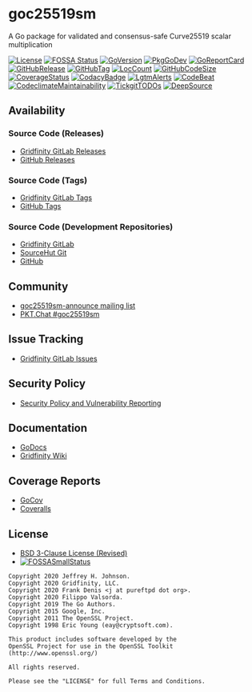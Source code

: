 # goc25519sm

A Go package for validated and consensus-safe Curve25519 scalar multiplication

[![License](https://img.shields.io/badge/License-BSD%203--Clause-blue.svg)](https://github.com/gridfinity/goc25519sm/blob/master/LICENSE)
[![FOSSA Status](https://app.fossa.com/api/projects/git%2Bgithub.com%2Fgridfinty%2Fgoc25519sm.svg?type=shield)](https://app.fossa.com/reports/64562da2-2df4-4566-8120-2200ca634465)
[![GoVersion](https://img.shields.io/github/go-mod/go-version/gridfinty/goc25519sm.svg)](https://github.com/gridfinity/goc25519sm/blob/master/go.mod)
[![PkgGoDev](https://pkg.go.dev/badge/github.com/gridfinity/goc25519sm)](https://pkg.go.dev/github.com/gridfinity/goc25519sm)
[![GoReportCard](https://goreportcard.com/badge/github.com/gridfinity/goc25519sm)](https://goreportcard.com/report/github.com/gridfinity/goc25519sm)
[![GitHubRelease](https://img.shields.io/github/release/gridfinty/goc25519sm.svg)](https://github.com/gridfinity/goc25519sm/releases/)
[![GitHubTag](https://img.shields.io/github/tag/gridfinty/goc25519sm.svg)](https://github.com/gridfinity/goc25519sm/tags/)
[![LocCount](https://img.shields.io/tokei/lines/github/gridfinty/goc25519sm.svg)](https://github.com/XAMPPRocky/tokei)
[![GitHubCodeSize](https://img.shields.io/github/languages/code-size/gridfinty/goc25519sm.svg)](https://github.com/gridfinity/goc25519sm)
[![CoverageStatus](https://coveralls.io/repos/github/gridfinty/goc25519sm/badge.svg?branch=master)](https://coveralls.io/github/gridfinty/goc25519sm?branch=master)
[![CodacyBadge](https://api.codacy.com/project/badge/Grade/1554a9e30cff45aa80635c1e00dafa9e)](https://app.codacy.com/gh/gridfinty/goc25519sm?utm_source=github.com&utm_medium=referral&utm_content=gridfinty/goc25519sm&utm_campaign=Badge_Grade)
[![LgtmAlerts](https://img.shields.io/lgtm/alerts/g/gridfinty/goc25519sm.svg?logo=lgtm&logoWidth=18)](https://lgtm.com/projects/g/gridfinty/goc25519sm/alerts/)
[![CodeBeat](https://codebeat.co/badges/95866deb-d1d0-4fe9-a6ac-807f8442c400)](https://codebeat.co/projects/github-com-gridfinty-goc25519sm-master)
[![CodeclimateMaintainability](https://api.codeclimate.com/v1/badges/bbc4379b8c69ca2693e6/maintainability)](https://codeclimate.com/github/gridfinty/goc25519sm/maintainability)
[![TickgitTODOs](https://img.shields.io/endpoint?url=https://api.tickgit.com/badge?repo=github.com/gridfinity/goc25519sm)](https://www.tickgit.com/browse?repo=github.com/gridfinity/goc25519sm)
[![DeepSource](https://deepsource.io/gh/gridfinty/goc25519sm.svg/?label=active+issues)](https://deepsource.io/gh/gridfinty/goc25519sm/?ref=repository-badge)

## Availability

### Source Code (Releases)

* [Gridfinity GitLab Releases](https://gitlab.gridfinity.com/jeff/goc25519sm/-/releases/)
* [GitHub Releases](https://github.com/gridfinity/goc25519sm/releases/)

### Source Code (Tags)

* [Gridfinity GitLab Tags](https://gitlab.gridfinity.com/jeff/goc25519sm/-/tags/)
* [GitHub Tags](https://github.com/gridfinity/goc25519sm/tags/)

### Source Code (Development Repositories)

* [Gridfinity GitLab](https://gitlab.gridfinity.com/jeff/goc25519sm)
* [SourceHut Git](https://git.sr.ht/~trn/goc25519sm)
* [GitHub](https://github.com/gridfinity/goc25519sm)

## Community

* [goc25519sm-announce mailing list](https://lists.sr.ht/~trn/goc25519sm-announce)
* [PKT.Chat #goc25519sm](https://pkt.chat/pkt/channels/goc25519sm)

## Issue Tracking

* [Gridfinity GitLab Issues](https://gitlab.gridfinity.com/jeff/goc25519sm/-/issues)

## Security Policy

* [Security Policy and Vulnerability Reporting](https://github.com/gridfinity/goc25519sm/blob/master/SECURITY.md)

## Documentation

* [GoDocs](https://go.gridfinity.dev/goc25519sm)
* [Gridfinity Wiki](https://wiki.gridfinity.com/wiki?name=goc25519sm)

## Coverage Reports

* [GoCov](https://pktdist.gridfinity.com/coverage/goc25519sm/)
* [Coveralls](https://coveralls.io/github/gridfinity/goc25519sm)

## License

* [BSD 3-Clause License (Revised)](https://tldrlegal.com/license/bsd-3-clause-license-(revised))
* [![FOSSASmallStatus](https://app.fossa.com/api/projects/git%2Bgithub.com%2Fgridfinty%2Fgoc25519sm.svg?type=large)](https://app.fossa.com/reports/64562da2-2df4-4566-8120-2200ca634465)

```text
Copyright 2020 Jeffrey H. Johnson.
Copyright 2020 Gridfinity, LLC.
Copyright 2020 Frank Denis <j at pureftpd dot org>.
Copyright 2020 Filippo Valsorda.
Copyright 2019 The Go Authors.
Copyright 2015 Google, Inc.
Copyright 2011 The OpenSSL Project.
Copyright 1998 Eric Young (eay@cryptsoft.com).

This product includes software developed by the
OpenSSL Project for use in the OpenSSL Toolkit
(http://www.openssl.org/)

All rights reserved.

Please see the "LICENSE" for full Terms and Conditions.
```
